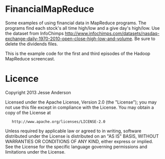FinancialMapReduce
==================

Some examples of using financial data in MapReduce programs.  The programs find each stock's all time high/low and a give day's high/low.  Use the dataset from InfoChimps http://www.infochimps.com/datasets/nasdaq-exchange-daily-1970-2010-open-close-high-low-and-volume.  Be sure to delete the dividends files.  

This is the example code for the first and third episodes of the Hadoop MapReduce screencast.

Licence
======
   Copyright 2013 Jesse Anderson

   Licensed under the Apache License, Version 2.0 (the "License");
   you may not use this file except in compliance with the License.
   You may obtain a copy of the License at

       http://www.apache.org/licenses/LICENSE-2.0

   Unless required by applicable law or agreed to in writing, software
   distributed under the License is distributed on an "AS IS" BASIS,
   WITHOUT WARRANTIES OR CONDITIONS OF ANY KIND, either express or implied.
   See the License for the specific language governing permissions and
   limitations under the License.
